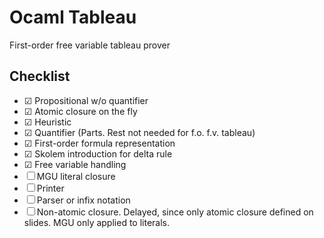 # Ocaml Tableau

First-order free variable tableau prover

## Checklist
* ☑ Propositional w/o quantifier
* ☑ Atomic closure on the fly
* ☑ Heuristic
* ☑ Quantifier (Parts. Rest not needed for f.o. f.v. tableau)
* ☑ First-order formula representation
* ☑ Skolem introduction for delta rule
* ☑ Free variable handling
* ☐ MGU literal closure
* ☐ Printer
* ☐ Parser or infix notation
* ☐ Non-atomic closure. Delayed, since only atomic closure defined on
  slides. MGU only applied to literals.

